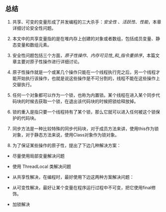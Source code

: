 ## 总结

1. 共享、可变的变量形成了并发编程的三大杀手：_安全性_ 、_活跃性_、_性能_，本章详细讨论安全性问题。

2. 本文中的共享变量指的是在堆内存上创建的对象或者数组，包括成员变量、静态变量和数组元素。

3. 安全性问题包括三个方面，_原子性操作_、_内存可见性_和_指令重排序_，本篇文章主要对原子性操作进行详细讨论。

4. 原子性操作就是一个或某几个操作只能在一个线程执行完之后，另一个线程才能开始执行该操作，也就是说这些操作是不可分割的，线程不能在这些操作上交替执行。
5. 任何一个对象都可以作为一个锁，也称为内置锁。某个线程在进入某个同步代码块的时候去获取一个锁，在退出该代码块的时候把锁给释放掉。

6. 锁的重入是指只要一个线程持有了某个锁，那么它就可以进入任何被这个锁保护的代码块。

7. 同步方法是一种比较特殊的同步代码块，对于成员方法来讲，使用this作为锁对象，对于静态方法来说，使用Class对象作为锁对象。

8. 为了保证某些操作的原子性，提出了下边几种解决方案：
 +  尽量使用局部变量解决问题

 +  使用 ThreadLocal 类解决问题

 +  从共享性解决，在编程时，最好使用下边这两种方案解决问题：

 +  从可变性解决，最好让某个变量在程序运行过程中不可变，把它使用final修饰。

 +  加锁解决

